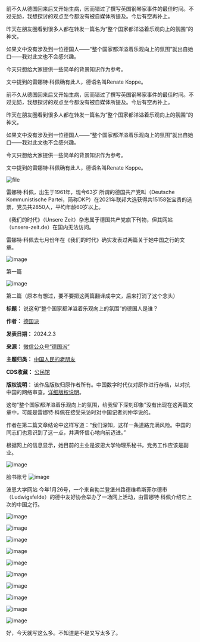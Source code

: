 前不久从德国回来后又开始生病，因而错过了撰写英国钢琴家事件的最佳时间。不过无妨，我想探讨的观点至今都没有被自媒体所提及。今后有空再补上。


昨天在朋友圈看到很多人都在转发一篇名为“整个国家都洋溢着乐观向上的氛围”的神文。


如果文中没有涉及到一位德国人——“整个国家都洋溢着乐观向上的氛围”就出自她口——我对此文也不会感兴趣。


今天只想给大家提供一些简单的背景知识作为参考。


文中提到的雷娜特·科佩确有此人，德语名叫Renate Koppe。


前不久从德国回来后又开始生病，因而错过了撰写英国钢琴家事件的最佳时间。不过无妨，我想探讨的观点至今都没有被自媒体所提及。今后有空再补上。


昨天在朋友圈看到很多人都在转发一篇名为“整个国家都洋溢着乐观向上的氛围”的神文。


如果文中没有涉及到一位德国人——“整个国家都洋溢着乐观向上的氛围”就出自她口——我对此文也不会感兴趣。


今天只想给大家提供一些简单的背景知识作为参考。


文中提到的雷娜特·科佩确有此人，德语名叫Renate Koppe。


![file](https://chinadigitaltimes.net/chinese/files/2024/02/image-1706963400608.png)  

雷娜特·科佩，出生于1961年，现今63岁
所谓的德国共产党叫（Deutsche Kommunistische Partei，简称DKP）在2021年联邦大选获得共15158张宝贵的选票，党员共2850人，平均年龄60岁以上。


《我们的时代》（Unsere Zeit）杂志属于德国共产党旗下刊物，但其网站（unsere-zeit.de）在国内无法访问。 


雷娜特·科佩去七月份年在《我们的时代》确实发表过两篇关于她中国之行的文章。


![image](https://chinadigitaltimes.net/chinese/files/2024/02/post-704763-65be30c8c342a.png)


第一篇 


![image](https://chinadigitaltimes.net/chinese/files/2024/02/post-704763-65be30c8f36af.png)


第二篇（原本有想过，要不要把这两篇翻译成中文，后来打消了这个念头）




**标题：** 说这句“整个国家都洋溢着乐观向上的氛围”的德国人是谁？  

**作者：** [德国派](https://chinadigitaltimes.net/space/德国派)  

**发表日期：** 2024.2.3  

**来源：** [微信公众号“德国派”](https://web.archive.org/web/https://mp.weixin.qq.com/s/0TWqs4HpoVvMe9_9eNa_TQ)  

**主题归类：** [中国人民的老朋友](https://chinadigitaltimes.net/space/中国人民的老朋友)  

**CDS收藏：** [公民馆](https://chinadigitaltimes.net/space/%E5%85%AC%E6%B0%91%E9%A6%86)  

**版权说明：** 该作品版权归原作者所有。中国数字时代仅对原作进行存档，以对抗中国的网络审查。[详细版权说明](https://chinadigitaltimes.net/chinese/copyright)。


这句“整个国家都洋溢着乐观向上的氛围，给我留下深刻印象”没有出现在这两篇文章中，可能是雷娜特·科佩在接受采访时对中国记者刘仲华说的。


作者在第二篇文章结论中这样写道：“我们深知，这样一条道路充满风险。中国的同志们也意识到了这一点，并满怀信心地向前迈进。”


根据网上的信息显示，她目前的主业是波恩大学物理系秘书，党务工作应该是副业。


![image](https://chinadigitaltimes.net/chinese/files/2024/02/post-704763-65be30c928991.png)  

脸书账号
![image](https://chinadigitaltimes.net/chinese/files/2024/02/post-704763-65be30c94eea1.png)  

波恩大学网站
今年1月26号，一个来自勃兰登堡州路德维希斯菲尔德市（Ludwigsfelde）的德中友好协会举办了一场网上活动，由雷娜特·科佩介绍它上次的中国之行。


![image](https://chinadigitaltimes.net/chinese/files/2024/02/post-704763-65be30c9722d4.png)


![image](https://chinadigitaltimes.net/chinese/files/2024/02/post-704763-65be30c9a4406.png)


![image](https://chinadigitaltimes.net/chinese/files/2024/02/post-704763-65be30c9cdd84.png)


![image](https://chinadigitaltimes.net/chinese/files/2024/02/post-704763-65be30ca0e14d.png)


![image](https://chinadigitaltimes.net/chinese/files/2024/02/post-704763-65be30ca3e180.png)


![image](https://chinadigitaltimes.net/chinese/files/2024/02/post-704763-65be30ca6e876.png)


![image](https://chinadigitaltimes.net/chinese/files/2024/02/post-704763-65be30caa06e6.png)


![image](https://chinadigitaltimes.net/chinese/files/2024/02/post-704763-65be30cacdd61.png)


![image](https://chinadigitaltimes.net/chinese/files/2024/02/post-704763-65be30cb084e9.png)


![image](https://chinadigitaltimes.net/chinese/files/2024/02/post-704763-65be30cb37379.png)


好，今天就写这么多。不知道是不是又写太多了。







